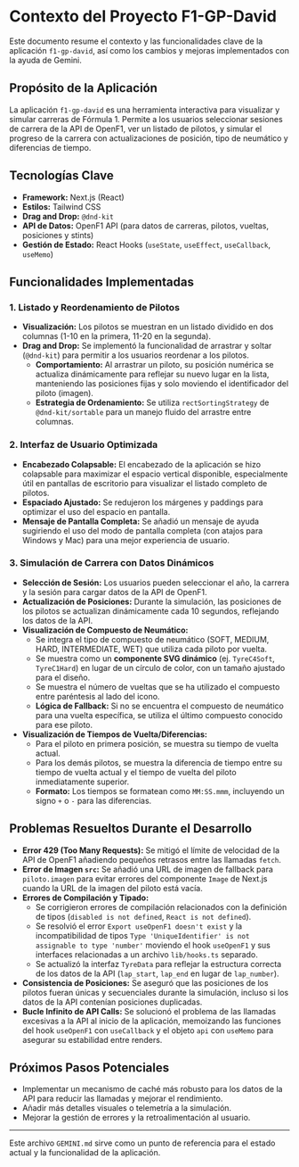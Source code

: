 # Contexto del Proyecto F1-GP-David

Este documento resume el contexto y las funcionalidades clave de la aplicación `f1-gp-david`, así como los cambios y mejoras implementados con la ayuda de Gemini.

## Propósito de la Aplicación

La aplicación `f1-gp-david` es una herramienta interactiva para visualizar y simular carreras de Fórmula 1. Permite a los usuarios seleccionar sesiones de carrera de la API de OpenF1, ver un listado de pilotos, y simular el progreso de la carrera con actualizaciones de posición, tipo de neumático y diferencias de tiempo.

## Tecnologías Clave

*   **Framework:** Next.js (React)
*   **Estilos:** Tailwind CSS
*   **Drag and Drop:** `@dnd-kit`
*   **API de Datos:** OpenF1 API (para datos de carreras, pilotos, vueltas, posiciones y stints)
*   **Gestión de Estado:** React Hooks (`useState`, `useEffect`, `useCallback`, `useMemo`)

## Funcionalidades Implementadas

### 1. Listado y Reordenamiento de Pilotos

*   **Visualización:** Los pilotos se muestran en un listado dividido en dos columnas (1-10 en la primera, 11-20 en la segunda).
*   **Drag and Drop:** Se implementó la funcionalidad de arrastrar y soltar (`@dnd-kit`) para permitir a los usuarios reordenar a los pilotos.
    *   **Comportamiento:** Al arrastrar un piloto, su posición numérica se actualiza dinámicamente para reflejar su nuevo lugar en la lista, manteniendo las posiciones fijas y solo moviendo el identificador del piloto (imagen).
    *   **Estrategia de Ordenamiento:** Se utiliza `rectSortingStrategy` de `@dnd-kit/sortable` para un manejo fluido del arrastre entre columnas.

### 2. Interfaz de Usuario Optimizada

*   **Encabezado Colapsable:** El encabezado de la aplicación se hizo colapsable para maximizar el espacio vertical disponible, especialmente útil en pantallas de escritorio para visualizar el listado completo de pilotos.
*   **Espaciado Ajustado:** Se redujeron los márgenes y paddings para optimizar el uso del espacio en pantalla.
*   **Mensaje de Pantalla Completa:** Se añadió un mensaje de ayuda sugiriendo el uso del modo de pantalla completa (con atajos para Windows y Mac) para una mejor experiencia de usuario.

### 3. Simulación de Carrera con Datos Dinámicos

*   **Selección de Sesión:** Los usuarios pueden seleccionar el año, la carrera y la sesión para cargar datos de la API de OpenF1.
*   **Actualización de Posiciones:** Durante la simulación, las posiciones de los pilotos se actualizan dinámicamente cada 10 segundos, reflejando los datos de la API.
*   **Visualización de Compuesto de Neumático:**
    *   Se integra el tipo de compuesto de neumático (SOFT, MEDIUM, HARD, INTERMEDIATE, WET) que utiliza cada piloto por vuelta.
    *   Se muestra como un **componente SVG dinámico** (ej. `TyreC4Soft`, `TyreC1Hard`) en lugar de un círculo de color, con un tamaño ajustado para el diseño.
    *   Se muestra el número de vueltas que se ha utilizado el compuesto entre paréntesis al lado del icono.
    *   **Lógica de Fallback:** Si no se encuentra el compuesto de neumático para una vuelta específica, se utiliza el último compuesto conocido para ese piloto.
*   **Visualización de Tiempos de Vuelta/Diferencias:**
    *   Para el piloto en primera posición, se muestra su tiempo de vuelta actual.
    *   Para los demás pilotos, se muestra la diferencia de tiempo entre su tiempo de vuelta actual y el tiempo de vuelta del piloto inmediatamente superior.
    *   **Formato:** Los tiempos se formatean como `MM:SS.mmm`, incluyendo un signo `+` o `-` para las diferencias.

## Problemas Resueltos Durante el Desarrollo

*   **Error 429 (Too Many Requests):** Se mitigó el límite de velocidad de la API de OpenF1 añadiendo pequeños retrasos entre las llamadas `fetch`.
*   **Error de Imagen `src`:** Se añadió una URL de imagen de fallback para `piloto.imagen` para evitar errores del componente `Image` de Next.js cuando la URL de la imagen del piloto está vacía.
*   **Errores de Compilación y Tipado:**
    *   Se corrigieron errores de compilación relacionados con la definición de tipos (`disabled is not defined`, `React is not defined`).
    *   Se resolvió el error `Export useOpenF1 doesn't exist` y la incompatibilidad de tipos `Type 'UniqueIdentifier' is not assignable to type 'number'` moviendo el hook `useOpenF1` y sus interfaces relacionadas a un archivo `lib/hooks.ts` separado.
    *   Se actualizó la interfaz `TyreData` para reflejar la estructura correcta de los datos de la API (`lap_start`, `lap_end` en lugar de `lap_number`).
*   **Consistencia de Posiciones:** Se aseguró que las posiciones de los pilotos fueran únicas y secuenciales durante la simulación, incluso si los datos de la API contenían posiciones duplicadas.
*   **Bucle Infinito de API Calls:** Se solucionó el problema de las llamadas excesivas a la API al inicio de la aplicación, memoizando las funciones del hook `useOpenF1` con `useCallback` y el objeto `api` con `useMemo` para asegurar su estabilidad entre renders.

## Próximos Pasos Potenciales

*   Implementar un mecanismo de caché más robusto para los datos de la API para reducir las llamadas y mejorar el rendimiento.
*   Añadir más detalles visuales o telemetría a la simulación.
*   Mejorar la gestión de errores y la retroalimentación al usuario.

---
Este archivo `GEMINI.md` sirve como un punto de referencia para el estado actual y la funcionalidad de la aplicación.